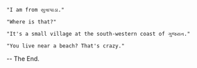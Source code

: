    "I am from સુત્રાપાડા."

    "Where is that?"

    "It's a small village at the south-western coast of ગુજરાત."

    "You live near a beach? That's crazy."

-- The End.